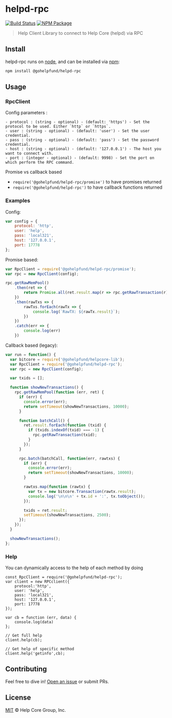 # helpd-rpc

[![Build Status](https://img.shields.io/travis/gohelpfund/helpd-rpc.svg?branch=master)](https://travis-ci.org/gohelpfund/helpd-rpc)
[![NPM Package](https://img.shields.io/npm/v/@gohelpfund/helpd-rpc.svg)](https://www.npmjs.org/package/@gohelpfund/helpd-rpc)

> Help Client Library to connect to Help Core (helpd) via RPC

## Install

helpd-rpc runs on [node](http://nodejs.org/), and can be installed via [npm](https://npmjs.org/):

```bash
npm install @gohelpfund/helpd-rpc
```

## Usage

### RpcClient

Config parameters : 

	- protocol : (string - optional) - (default: 'https') - Set the protocol to be used. Either `http` or `https`.
	- user : (string - optional) - (default: 'user') - Set the user credential.
	- pass : (string - optional) - (default: 'pass') - Set the password credential.
	- host : (string - optional) - (default: '127.0.0.1') - The host you want to connect with.
	- port : (integer - optional) - (default: 9998) - Set the port on which perform the RPC command.

Promise vs callback based

  - `require('@gohelpfund/helpd-rpc/promise')` to have promises returned
  - `require('@gohelpfund/helpd-rpc')` to have callback functions returned
	
### Examples

Config:

```javascript
var config = {
    protocol: 'http',
    user: 'help',
    pass: 'local321',
    host: '127.0.0.1',
    port: 17778
};
```

Promise based:

```javascript
var RpcClient = require('@gohelpfund/helpd-rpc/promise');
var rpc = new RpcClient(config);

rpc.getRawMemPool()
    .then(ret => {
        return Promise.all(ret.result.map(r => rpc.getRawTransaction(r)))
    })
    .then(rawTxs => {
        rawTxs.forEach(rawTx => {
            console.log(`RawTX: ${rawTx.result}`);
        })
    })
    .catch(err => {
        console.log(err)
    })
```

Callback based (legacy):

```javascript
var run = function() {
  var bitcore = require('@gohelpfund/helpcore-lib');
  var RpcClient = require('@gohelpfund/helpd-rpc');
  var rpc = new RpcClient(config);

  var txids = [];

  function showNewTransactions() {
    rpc.getRawMemPool(function (err, ret) {
      if (err) {
        console.error(err);
        return setTimeout(showNewTransactions, 10000);
      }

      function batchCall() {
        ret.result.forEach(function (txid) {
          if (txids.indexOf(txid) === -1) {
            rpc.getRawTransaction(txid);
          }
        });
      }

      rpc.batch(batchCall, function(err, rawtxs) {
        if (err) {
          console.error(err);
          return setTimeout(showNewTransactions, 10000);
        }

        rawtxs.map(function (rawtx) {
          var tx = new bitcore.Transaction(rawtx.result);
          console.log('\n\n\n' + tx.id + ':', tx.toObject());
        });

        txids = ret.result;
        setTimeout(showNewTransactions, 2500);
      });
    });
  }

  showNewTransactions();
};
```

### Help

You can dynamically access to the help of each method by doing

```
const RpcClient = require('@gohelpfund/helpd-rpc');
var client = new RPCclient({
    protocol:'http',
    user: 'help',
    pass: 'local321', 
    host: '127.0.0.1', 
    port: 17778
});

var cb = function (err, data) {
    console.log(data)
};

// Get full help
client.help(cb);

// Get help of specific method
client.help('getinfo',cb);
```

## Contributing

Feel free to dive in! [Open an issue](https://github.com/gohelpfund/help-std-template/issues/new) or submit PRs.

## License

[MIT](LICENSE) &copy; Help Core Group, Inc.
